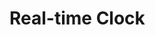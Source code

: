 <!DOCTYPE html>
<html>
<head>
  <title>Real-time Clock</title>
</head>
<body>
  <h1>Real-time Clock</h1>
  <p id="clock"></p>

  <script>
    // function to update the clock every second
    function updateClock() {
      var now = new Date();
      var hours = now.getHours();
      var minutes = now.getMinutes();
      var seconds = now.getSeconds();

      // add leading zeros to minutes and seconds if necessary
      minutes = (minutes < 10 ? "0" : "") + minutes;
      seconds = (seconds < 10 ? "0" : "") + seconds;

      // convert hours from 24-hour time to 12-hour time if necessary
      var meridiem = (hours < 12 ? "AM" : "PM");
      hours = (hours > 12 ? hours - 12 : hours);
      hours = (hours == 0 ? 12 : hours);

      // update the clock display
      var clockDisplay = hours + ":" + minutes + ":" + seconds + " " + meridiem;
      document.getElementById("clock").textContent = clockDisplay;
    }

    // update the clock immediately, then every second
    updateClock();
    setInterval(updateClock, 1000);
  </script>
</body>
</html>
